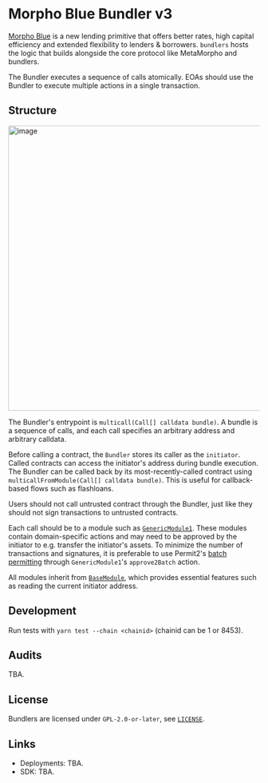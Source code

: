 # Morpho Blue Bundler v3

[Morpho Blue](https://github.com/morpho-org/morpho-blue) is a new lending primitive that offers better rates, high capital efficiency and extended flexibility to lenders & borrowers. `bundlers` hosts the logic that builds alongside the core protocol like MetaMorpho and bundlers.

The Bundler executes a sequence of calls atomically. EOAs should use the Bundler to execute multiple actions in a single transaction.

## Structure

<img width="571" alt="image" src="https://github.com/user-attachments/assets/9433cd07-c72a-4c5a-a194-dc8da21ef747">

The Bundler's entrypoint is `multicall(Call[] calldata bundle)`. A bundle is a sequence of calls, and each call specifies an arbitrary address and arbitrary calldata.

Before calling a contract, the `Bundler` stores its caller as the `initiator`. Called contracts can access the initiator's address during bundle execution. The Bundler can be called back by its most-recently-called contract using `multicallFromModule(Call[] calldata bundle)`. This is useful for callback-based flows such as flashloans.

Users should not call untrusted contract through the Bundler, just like they should not sign transactions to untrusted contracts.

Each call should be to a module such as [`GenericModule1`](./src/GenericModule1.sol). These modules contain domain-specific actions and may need to be approved by the initiator to e.g. transfer the initiator's assets. To minimize the number of transactions and signatures, it is preferable to use Permit2's [batch permitting](https://github.com/Uniswap/permit2/blob/main/src/AllowanceTransfer.sol#L43-L56) through `GenericModule1`'s `approve2Batch` action.

All modules inherit from [`BaseModule`](./src/BaseModule.sol), which provides essential features such as reading the current initiator address.

## Development

Run tests with `yarn test --chain <chainid>` (chainid can be 1 or 8453).

## Audits

TBA.

## License

Bundlers are licensed under `GPL-2.0-or-later`, see [`LICENSE`](./LICENSE).

## Links

- Deployments: TBA.
- SDK: TBA.
